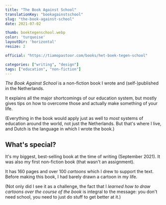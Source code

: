 ```yaml
---
title: "The Book Against School"
translationKey: "bookagainstschool"
slug: "the-book-against-school"
date: 2021-07-02

thumb: boektegenschool.webp
color: 'turquoise'
layoutDir: 'horizontal'
resize: 2

official: "https://tiamopastoor.com/books/het-boek-tegen-school"

categories: ["writing", "design"]
tags: ["education", "non-fiction"]
---
```


_The Book Against School_ is a non-fiction book I wrote and (self-)published in the Netherlands.

It explains all the major shortcomings of our education system, but mostly gives tips on how to overcome those and actually make something of your life. 

(Everything in the book would apply just as well to _most_ systems of education around the world, not just the Netherlands. But that's where I live, and Dutch is the language in which I wrote the book.)

## What's special?
It's my biggest, best-selling book at the time of writing (September 2021). It was also my first non-fiction book (that wasn't an assignment).

It has 160 pages and over 100 _cartoons_ which I drew to support the text. Before making this book, I had barely drawn a cartoon in my life.

(Not only did I see it as a challenge, the fact that I _learned how to draw cartoons over the course of the book_ is integral to the message: you don't need school, you need to just do stuff to get better at it.)